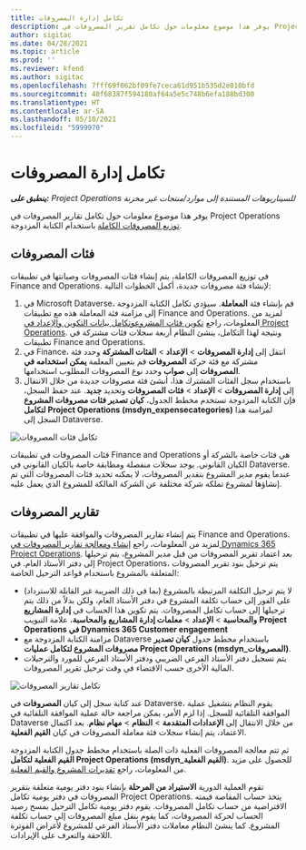 ```yaml
---
title: تكامل إدارة المصروفات
description: يوفر هذا موضوع معلومات حول تكامل تقرير المصروفات في Project Operations باستخدام الكتابة المزدوجة.
author: sigitac
ms.date: 04/28/2021
ms.topic: article
ms.prod: ''
ms.reviewer: kfend
ms.author: sigitac
ms.openlocfilehash: 7fff69f062bf09fe7ceca61d951b535d2e010bfd
ms.sourcegitcommit: 40f68387f594180af64a5e5c748b6efa188bd300
ms.translationtype: HT
ms.contentlocale: ar-SA
ms.lasthandoff: 05/10/2021
ms.locfileid: "5999970"
---
```

# <a name="expense-management-integration"></a>تكامل إدارة المصروفات

_**ينطبق على:** Project Operations للسيناريوهات المستندة إلى موارد/منتجات غير مخزنة‬_

يوفر هذا موضوع معلومات حول تكامل تقارير المصروفات في Project Operations [توزيع المصروفات الكاملة](../expense/expense-overview.md) باستخدام الكتابة المزدوجة.

## <a name="expense-categories"></a>فئات المصروفات

في توزيع المصروفات الكاملة، يتم إنشاء فئات المصروفات وصيانتها في تطبيقات Finance and Operations. لإنشاء فئة مصروفات جديدة، أكمل الخطوات التالية:

1. في Microsoft Dataverse، قم بإنشاء فئة **المعاملة**. سيؤدي تكامل الكتابة المزدوجة إلى مزامنة فئة المعاملة هذه مع تطبيقات Finance and Operations. لمزيد من المعلومات، راجع [تكوين فئات المشروع](/dynamics365/project-operations/project-accounting/configure-project-categories)[وتكامل بيانات التكوين والإعداد في Project Operations](resource-dual-write-setup-integration.md). ونتيجة لهذا التكامل، ينشئ النظام أربعة سجلات فئات مشتركة في تطبيقات Finance and Operations.
2. في Finance، انتقل إلى **إدارة المصروفات** > **الإعداد** > **الفئات المشتركة** وحدد فئة مشتركة مع فئة حركة **المصروفات** قم بتعيين المعلمة **يمكن استخدامه في المصروفات** إلى **صواب** وحدد نوع المصروفات المطلوب استخدامها.
3. باستخدام سجل الفئات المشترك هذا، أنشئ فئة مصروفات جديدة من خلال الانتقال إلى **إدارة المصروفات** > **الإعداد** > **فئات المصروفات** وتحديد **جديد**. عند حفظ السجل، فإن الكتابة المزدوجة تستخدم مخطط الجدول، **كيان تصدير فئات مصروفات المشروع لتكامل Project Operations (msdyn\_expensecategories)** لمزامنة هذا السجل إلى Dataverse.

  ![تكامل فئات المصروفات](./media/DW6ExpenseCategories.png)

فئات المصروفات في تطبيقات Finance and Operations هي فئات خاصة بالشركة أو الكيان القانوني. يوجد سجلات منفصلة ومطابقة خاصة بالكيان القانوني في Dataverse. عندما يقوم مدير المشروع بتقدير المصروفات، لا يمكنه تحديد فئات المصروفات التي تم إنشاؤها لمشروع تملكه شركة مختلفة عن الشركة المالكة للمشروع الذي يعمل عليه. 

## <a name="expense-reports"></a>تقارير المصروفات

يتم إنشاء تقارير المصروفات والموافقة عليها في تطبيقات Finance and Operations. لمزيد من المعلومات، راجع [إنشاء ومعالجة تقارير المصروفات في Dynamics 365 Project Operations](/learn/modules/create-process-expense-reports/). بعد اعتماد تقرير المصروفات من قبل مدير المشروع، يتم ترحيلها إلى دفتر الأستاذ العام. في Project Operations، يتم ترحيل بنود تقرير المصروفات المتعلقة بالمشروع باستخدام قواعد الترحيل الخاصة:

  - لا يتم ترحيل التكلفة المرتبطة بالمشروع (بما في ذلك الضريبة غير القابلة للاسترداد) على الفور إلى حساب تكلفة المشروع في دفتر الأستاذ العام، ولكن بدلاً من ذلك يتم ترحيلها إلى حساب تكامل المصروفات. يتم تكوين هذا الحساب في **إدارة المشاريع والمحاسبة** > **الإعداد** > **معلمات إدارة المشاريع والمحاسبة**، علامة التبويب **Project Operations في Dynamics 365 Customer engagement**
  - مزامنة الكتابة المزدوجة مع Dataverse باستخدام مخطط جدول **كيان تصدير مصروفات المشروع لتكامل عمليات Project Operations (msdyn\_المصروفات)**.
  - يتم تسجيل دفتر الأستاذ الفرعي الضريبي ودفتر الأستاذ الفرعي للمورد والترحيلات المالية الأخرى حسب الاقتضاء في وقت ترحيل تقرير المصروفات.

  ![تكامل تقارير المصروفات](./media/DW6ExpenseReports.png)

عند كتابة سجل إلى كيان **المصروفات** في Dataverse، يقوم النظام بتشغيل عملية الموافقة التلقائية للسجل. إذا لزم الأمر، يمكن مراجعة حالة عملية الموافقة التلقائية في Dataverse من خلال الانتقال إلى **الإعدادات المتقدمة** > **النظام** > **مهام نظام**. بعد اكتمال الاعتماد، يتم إنشاء سجلات فئة معاملة المصروفات في كيان **القيم الفعلية**.

ثم تتم معالجة المصروفات الفعلية ذات الصلة باستخدام مخطط جدول الكتابة المزدوجة **القيم الفعلية لتكامل Project Operations (msdyn\_القيم الفعلية)**. للحصول على مزيد من المعلومات، راجع [تقديرات المشروع والقيم الفعلية](resource-dual-write-estimates-actuals.md).

تقوم العملية الدورية **الاستيراد من المرحلة** بإنشاء بنود دفتر يومية متعلقة بتقرير المصروفات في دفتر يومية تكامل Project Operations. يتخذ حساب المقاصة قيمته الافتراضية من حساب تكامل المصروفات. يقوم دفتر يومية تكامل الترحيل بمسح رصيد الحساب لحركة المصروفات، كما يقوم بنقل مبلغ المصروفات إلى حساب تكلفة المشروع. كما ينشئ النظام معاملات دفتر الأستاذ الفرعي للمشروع لأغراض الفوترة اللاحقة والتعرف على الإيرادات.
